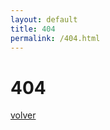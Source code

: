 ```yaml
---
layout: default
title: 404
permalink: /404.html
---
```


<h1>404</h1>

<a href="http://irigoin.github.io">volver</a>
